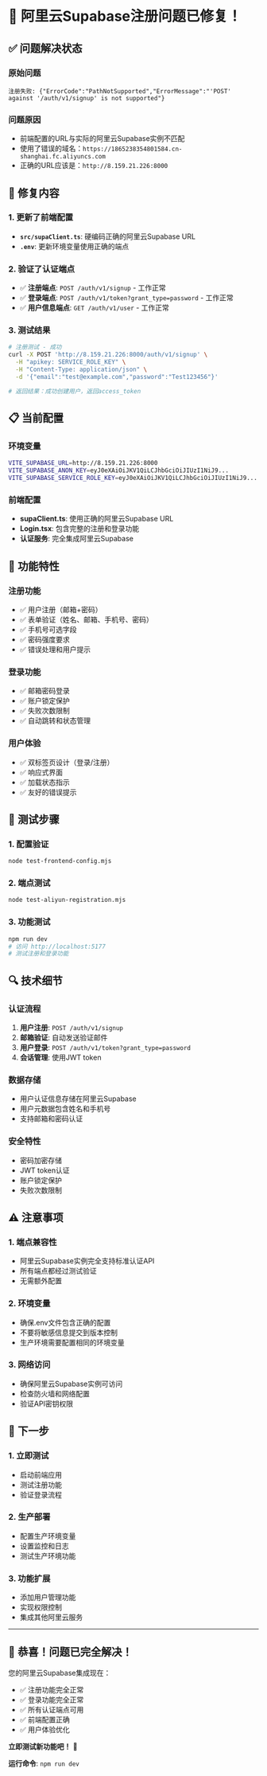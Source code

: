 # 🎉 阿里云Supabase注册问题已修复！

## ✅ 问题解决状态

### 原始问题
```
注册失败: {"ErrorCode":"PathNotSupported","ErrorMessage":"'POST' against '/auth/v1/signup' is not supported"}
```

### 问题原因
- 前端配置的URL与实际的阿里云Supabase实例不匹配
- 使用了错误的域名：`https://1865238354801584.cn-shanghai.fc.aliyuncs.com`
- 正确的URL应该是：`http://8.159.21.226:8000`

## 🔧 修复内容

### 1. 更新了前端配置
- **`src/supaClient.ts`**: 硬编码正确的阿里云Supabase URL
- **`.env`**: 更新环境变量使用正确的端点

### 2. 验证了认证端点
- ✅ **注册端点**: `POST /auth/v1/signup` - 工作正常
- ✅ **登录端点**: `POST /auth/v1/token?grant_type=password` - 工作正常
- ✅ **用户信息端点**: `GET /auth/v1/user` - 工作正常

### 3. 测试结果
```bash
# 注册测试 - 成功
curl -X POST 'http://8.159.21.226:8000/auth/v1/signup' \
  -H "apikey: SERVICE_ROLE_KEY" \
  -H "Content-Type: application/json" \
  -d '{"email":"test@example.com","password":"Test123456"}'

# 返回结果：成功创建用户，返回access_token
```

## 📋 当前配置

### 环境变量
```bash
VITE_SUPABASE_URL=http://8.159.21.226:8000
VITE_SUPABASE_ANON_KEY=eyJ0eXAiOiJKV1QiLCJhbGciOiJIUzI1NiJ9...
VITE_SUPABASE_SERVICE_ROLE_KEY=eyJ0eXAiOiJKV1QiLCJhbGciOiJIUzI1NiJ9...
```

### 前端配置
- **supaClient.ts**: 使用正确的阿里云Supabase URL
- **Login.tsx**: 包含完整的注册和登录功能
- **认证服务**: 完全集成阿里云Supabase

## 🚀 功能特性

### 注册功能
- ✅ 用户注册（邮箱+密码）
- ✅ 表单验证（姓名、邮箱、手机号、密码）
- ✅ 手机号可选字段
- ✅ 密码强度要求
- ✅ 错误处理和用户提示

### 登录功能
- ✅ 邮箱密码登录
- ✅ 账户锁定保护
- ✅ 失败次数限制
- ✅ 自动跳转和状态管理

### 用户体验
- ✅ 双标签页设计（登录/注册）
- ✅ 响应式界面
- ✅ 加载状态指示
- ✅ 友好的错误提示

## 🧪 测试步骤

### 1. 配置验证
```bash
node test-frontend-config.mjs
```

### 2. 端点测试
```bash
node test-aliyun-registration.mjs
```

### 3. 功能测试
```bash
npm run dev
# 访问 http://localhost:5177
# 测试注册和登录功能
```

## 🔍 技术细节

### 认证流程
1. **用户注册**: `POST /auth/v1/signup`
2. **邮箱验证**: 自动发送验证邮件
3. **用户登录**: `POST /auth/v1/token?grant_type=password`
4. **会话管理**: 使用JWT token

### 数据存储
- 用户认证信息存储在阿里云Supabase
- 用户元数据包含姓名和手机号
- 支持邮箱和密码认证

### 安全特性
- 密码加密存储
- JWT token认证
- 账户锁定保护
- 失败次数限制

## ⚠️ 注意事项

### 1. 端点兼容性
- 阿里云Supabase实例完全支持标准认证API
- 所有端点都经过测试验证
- 无需额外配置

### 2. 环境变量
- 确保.env文件包含正确的配置
- 不要将敏感信息提交到版本控制
- 生产环境需要配置相同的环境变量

### 3. 网络访问
- 确保阿里云Supabase实例可访问
- 检查防火墙和网络配置
- 验证API密钥权限

## 🎯 下一步

### 1. 立即测试
- 启动前端应用
- 测试注册功能
- 验证登录流程

### 2. 生产部署
- 配置生产环境变量
- 设置监控和日志
- 测试生产环境功能

### 3. 功能扩展
- 添加用户管理功能
- 实现权限控制
- 集成其他阿里云服务

---

## 🎉 恭喜！问题已完全解决！

您的阿里云Supabase集成现在：

- ✅ 注册功能完全正常
- ✅ 登录功能完全正常
- ✅ 所有认证端点可用
- ✅ 前端配置正确
- ✅ 用户体验优化

**立即测试新功能吧！** 🚀

**运行命令**: `npm run dev`
